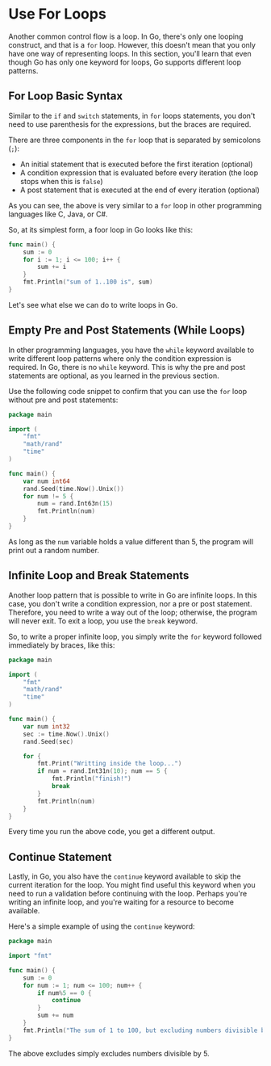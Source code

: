 # Use For Loops

Another common control flow is a loop. In Go, there's only one looping construct, and that is a `for` loop. However, this doesn't mean that you only have one way of representing loops. In this section, you'll learn that even though Go has only one keyword for loops, Go supports different loop patterns.

## For Loop Basic Syntax

Similar to the `if` and `switch` statements, in `for` loops statements, you don't need to use parenthesis for the expressions, but the braces are required.

There are three components in the `for` loop that is separated by semicolons (`;`):

- An initial statement that is executed before the first iteration (optional)
- A condition expression that is evaluated before every iteration (the loop stops when this is `false`)
- A post statement that is executed at the end of every iteration (optional)

As you can see, the above is very similar to a `for` loop in other programming languages like C, Java, or C#.

So, at its simplest form, a foor loop in Go looks like this:

```go
func main() {
    sum := 0
    for i := 1; i <= 100; i++ {
        sum += i
    }
    fmt.Println("sum of 1..100 is", sum)
}
```

Let's see what else we can do to write loops in Go.

## Empty Pre and Post Statements (While Loops)

In other programming languages, you have the `while` keyword available to write different loop patterns where only the condition expression is required. In Go, there is no `while` keyword. This is why the pre and post statements are optional, as you learned in the previous section.

Use the following code snippet to confirm that you can use the `for` loop without pre and post statements:

```go
package main

import (
    "fmt"
    "math/rand"
    "time"
)

func main() {
    var num int64
    rand.Seed(time.Now().Unix())
    for num != 5 {
        num = rand.Int63n(15)
        fmt.Println(num)
    }
}
```

As long as the `num` variable holds a value different than 5, the program will print out a random number.

## Infinite Loop and Break Statements

Another loop pattern that is possible to write in Go are infinite loops. In this case, you don't write a condition expression, nor a pre or post statement. Therefore, you need to write a way out of the loop; otherwise, the program will never exit. To exit a loop, you use the `break` keyword.

So, to write a proper infinite loop, you simply write the `for` keyword followed immediately by braces, like this:

```go
package main

import (
    "fmt"
    "math/rand"
    "time"
)

func main() {
    var num int32
    sec := time.Now().Unix()
    rand.Seed(sec)

    for {
        fmt.Print("Writting inside the loop...")
        if num = rand.Int31n(10); num == 5 {
            fmt.Println("finish!")
            break
        }
        fmt.Println(num)
    }
}
```

Every time you run the above code, you get a different output.

## Continue Statement

Lastly, in Go, you also have the `continue` keyword available to skip the current iteration for the loop. You might find useful this keyword when you need to run a validation before continuing with the loop. Perhaps you're writing an infinite loop, and you're waiting for a resource to become available.

Here's a simple example of using the `continue` keyword:

```go
package main

import "fmt"

func main() {
    sum := 0
    for num := 1; num <= 100; num++ {
        if num%5 == 0 {
            continue
        }
        sum += num
    }
    fmt.Println("The sum of 1 to 100, but excluding numbers divisible by 5, is", sum)
}
```

The above excludes simply excludes numbers divisible by 5.
